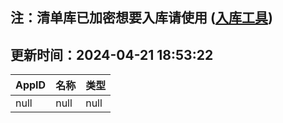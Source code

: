 ## 注：清单库已加密想要入库请使用 ([入库工具](https://github.com/BlankTMing/ManifestAutoUpdate/releases))

## 更新时间：2024-04-21 18:53:22
| AppID | 名称 | 类型  |
| :-------------------- | :----------------------------- | :----------- |
| null | null| null |
